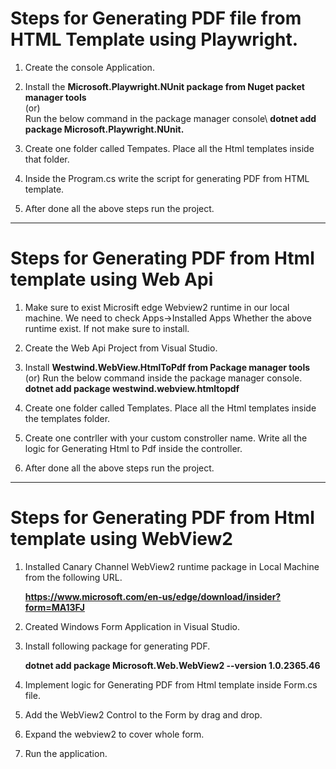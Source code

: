 # Steps for Generating PDF file from HTML Template using Playwright.

1. Create the console Application.

2. Install the **Microsoft.Playwright.NUnit package from Nuget packet manager tools**\
					(or)\
   Run the below command in the package manager console\ **dotnet add package Microsoft.Playwright.NUnit.**

3. Create one folder called Tempates. Place all the Html templates inside that folder.

4. Inside the Program.cs write the script for generating PDF from HTML template.

5. After done all the above steps run the project.
_________________________________________________________


# Steps for Generating PDF from Html template using Web Api

1. Make sure to exist Microsift edge Webview2 runtime in our local machine. 
   We need to check Apps->Installed Apps Whether the above runtime exist. If not make sure to install.

2. Create the Web Api Project from Visual Studio.

3. Install **Westwind.WebView.HtmlToPdf from Package manager tools**
				(or)
   Run the below command inside the package manager console.
	**dotnet add package westwind.webview.htmltopdf**

4. Create one folder called Templates. Place all the Html templates inside the templates folder.

5. Create one contrller with your custom constroller name. Write all the logic for Generating Html to Pdf inside the controller.

6. After done all the above steps run the project.
_________________________________________________________

# Steps for Generating PDF from Html template using WebView2

1. Installed Canary Channel WebView2 runtime package in Local Machine from the following URL.

   	**https://www.microsoft.com/en-us/edge/download/insider?form=MA13FJ**
   
2. Created Windows Form Application in Visual Studio.
3. Install following package for generating PDF.

	**dotnet add package Microsoft.Web.WebView2 --version 1.0.2365.46**
   
4. Implement logic for Generating PDF from Html template inside Form.cs file.
5. Add the WebView2 Control to the Form by drag and drop.
6. Expand the webview2 to cover whole form.
7. Run the application.

